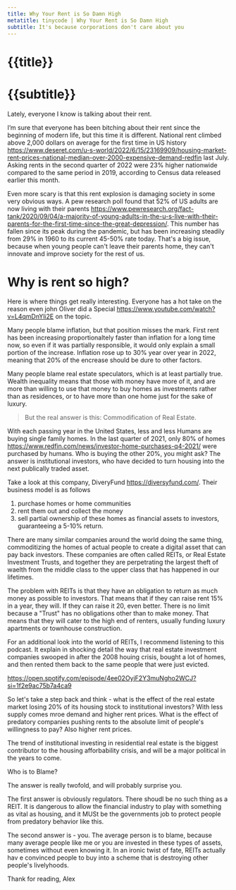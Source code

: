```yaml
---
title: Why Your Rent is So Damn High
metatitle: tinycode | Why Your Rent is So Damn High
subtitle: It's because corporations don't care about you
---
```


# {{title}}
# {{subtitle}}

Lately, everyone I know is talking about their rent.   

I’m sure that everyone has been bitching about their rent since the beginning of modern life, but this time it is different. National rent climbed above 2,000 dollars on average for the first time in US history https://www.deseret.com/u-s-world/2022/6/15/23169909/housing-market-rent-prices-national-median-over-2000-expensive-demand-redfin last July. Asking rents in the second quarter of 2022 were 23% higher nationwide compared to the same period in 2019, according to Census data released earlier this month.

Even more scary is that this rent explosion is damaging society in some very obvious ways. A pew research poll found that 52% of US adults are now living with their parents https://www.pewresearch.org/fact-tank/2020/09/04/a-majority-of-young-adults-in-the-u-s-live-with-their-parents-for-the-first-time-since-the-great-depression/. This number has fallen since its peak during the pandemic, but has been increasing steadily from 29% in 1960 to its current 45-50% rate today. That's a big issue, because when young people can't leave their parents home, they can't innovate and improve society for the rest of us.

# Why is rent so high? 
Here is where things get really interesting. Everyone has a hot take on the reason even john Oliver did a Special https://www.youtube.com/watch?v=L4qmDnYli2E on the topic. 

Many people blame inflation, but that position misses the mark. First rent has been increasing proportionaltely faster than inflation for a long time now, so even if it was partially responsible, it would only explain a small portion of the increase. Inflation rose up to 30% year over year in 2022, meaning that 20% of the encrease should be dure to other factors.

Many people blame real estate speculators, which is at least partially true. Wealth inequality means that those with money have more of it, and are more than willing to use that money to buy homes as investments rather than as residences, or to have more than one home just for the sake of luxury.

> But the real answer is this: Commodification of Real Estate.

With each passing year in the United States, less and less Humans are buying single family homes. In the last quarter of 2021, only 80% of homes https://www.redfin.com/news/investor-home-purchases-q4-2021/ were purchased by humans. Who is buying the other 20%, you might ask? The answer is institutional investors, who have decided to turn housing into the next publically traded asset.

Take a look at this company, DiveryFund https://diversyfund.com/. Their business model is as follows

1. purchase homes or home communities
2. rent them out and collect the money
3. sell partial ownership of these homes as financial assets to investors, guaranteeing a 5-10% return.

There are many similar companies around the world doing the same thing, commoditizing the homes of actual people to create a digital asset that can pay back investors. These companies are often called REITs, or Real Estate Investment Trusts, and together they are perpetrating the largest theft of waelth from the middle class to the upper class that has happened in our lifetimes. 

The problem with REITs is that they have an obligation to return as much money as possible to investors. That means that if they can raise rent 15% in a year, they will. If they can raise it 20, even better. There is no limit because a "Trust" has no obligations other than to make money. That means that they will cater to the high end of renters, usually funding luxury apartments or townhouse construction. 

For an additional look into the world of REITs, I recommend listening to this podcast. It explain in shocking detail the way that real estate investment companies swooped in after the 2008 houing crisis, bought a lot of homes, and then rented them back to the same people that were just evicted.

https://open.spotify.com/episode/4ee02OyjF2Y3muNgho2WCJ?si=1f2e9ac75b7a4ca9 

So let's take a step back and think - what is the effect of the real estate market losing 20% of its housing stock to institutional investors? With less supply comes mroe demand and higher rent prices. What is the effect of predatory companies pushing rents to the absolute limit of people's willingness to pay? Also higher rent prices.

The trend of institutional investing in residential real estate is the biggest contributor to the housing afforbability crisis, and will be a major political in the years to come.

Who is to Blame? 

The answer is really twofold, and will probably surprise you.

The first answer is obviously regulators. There shoudl be no such thing as a REIT. It is dangerous to allow the financial industry to play with something as vital as housing, and it MUSt be the governments job to protect people from predatory behavior like this.

The second answer is - you. The average person is to blame, because many average people like me or you are invested in these types of assets, sometimes without even knowing it. In an ironic twist of fate, REITs actually hav e convinced people to buy into a scheme that is destroying other people's livelyhoods.

Thank for reading, Alex

